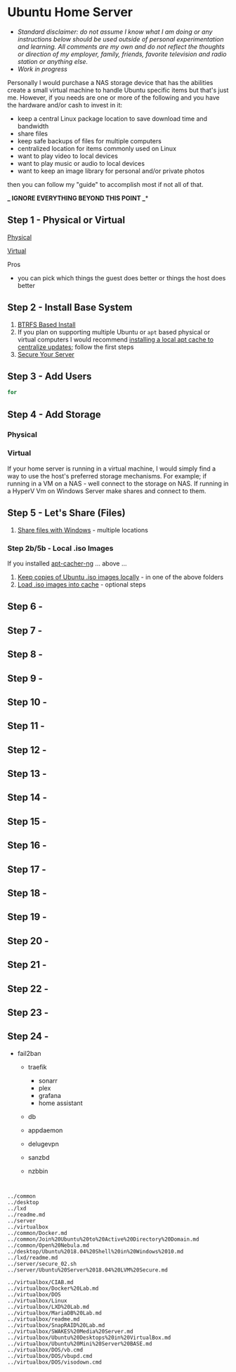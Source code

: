 # Ubuntu Home Server

-  *Standard disclaimer: do not assume I know what I am doing or any instructions below should be used outside of personal experimentation and learning. All comments are my own and do not reflect the thoughts or direction of my employer, family, friends, favorite television and radio station or anything else.*
-  *Work in progress*

Personally I would purchase a NAS storage device that has the abilities create a small virtual machine to handle Ubuntu specific items but that's just me. However, if you needs are one or more of the following and you have the hardware and/or cash to invest in it:

- keep a central Linux package location to save download time and bandwidth
- share files
- keep safe backups of files for multiple computers
- centralized location for items commonly used on Linux
- want to play video to local devices
- want to play music or audio to local devices
- want to keep an image library for personal and/or private photos

then you can follow my "guide" to accomplish most if not all of that. 

**_ IGNORE EVERYTHING BEYOND THIS POINT _***

## Step 1 - Physical or Virtual

[Physical]()

[Virtual](../server/Ubuntu%20Server%2018.04%20Virtual.md)

Pros
-  you can pick which things the guest does better or things the host does better


## Step 2 - Install Base System

1. [BTRFS Based Install](../server/Ubuntu%20Server%2018.04%20BTRFS%20Secure.md)
2. If you plan on supporting multiple Ubuntu or `apt` based physical or virtual computers I would recommend [installing a local apt cache to centralize updates](../common/apt-cacher-ng.md); follow the first steps
3. [Secure Your Server](../server/Ubuntu%20Server%2018.04%20Common%20Secure.md)

## Step 3 - Add Users

```Bash
for

```

## Step 4 - Add Storage

### Physical



### Virtual

If your home server is running in a virtual machine, I would simply find a way to use the host's preferred storage mechanisms. For example; if running in a VM on a NAS - well connect to the storage on NAS. If running in a HyperV Vm on Windows Server make shares and connect to them.


## Step 5 - Let's Share (Files)

1.  [Share files with Windows](../common/SMB%20and%20CIFS.md) - multiple locations

### Step 2b/5b - Local .iso Images

If you installed [apt-cacher-ng](../common/apt-cacher-ng.md) ... above ...

1.  [Keep copies of Ubuntu .iso images locally](../common/Maintaining%20Local%20Images.md) - in one of the above folders
2.  [Load .iso images into cache](../common/apt-cacher-ng.md) - optional steps

## Step 6 - 
## Step 7 - 
## Step 8 - 
## Step 9 - 
## Step 10 - 
## Step 11 - 
## Step 12 - 
## Step 13 - 
## Step 14 - 
## Step 15 - 
## Step 16 - 
## Step 17 - 
## Step 18 - 
## Step 19 - 
## Step 20 - 
## Step 21 - 
## Step 22 - 
## Step 23 - 
## Step 24 - 


-  fail2ban
   -  traefik
      - sonarr
      - plex
      - grafana
      - home assistant
      
   -  db
   -  appdaemon
   -  delugevpn
   -  sanzbd
   -  nzbbin
   


```


../common
../desktop
../lxd
../readme.md
../server
../virtualbox
../common/Docker.md
../common/Join%20Ubuntu%20to%20Active%20Directory%20Domain.md
../common/Open%20Nebula.md
../desktop/Ubuntu%2018.04%20Shell%20in%20Windows%2010.md
../lxd/readme.md
../server/secure_02.sh
../server/Ubuntu%20Server%2018.04%20LVM%20Secure.md

../virtualbox/CIAB.md
../virtualbox/Docker%20Lab.md
../virtualbox/DOS
../virtualbox/Linux
../virtualbox/LXD%20Lab.md
../virtualbox/MariaDB%20Lab.md
../virtualbox/readme.md
../virtualbox/SnapRAID%20Lab.md
../virtualbox/SWAKES%20Media%20Server.md
../virtualbox/Ubuntu%20Desktops%20in%20VirtualBox.md
../virtualbox/Ubuntu%20Mini%20Server%20BASE.md
../virtualbox/DOS/vb.cmd
../virtualbox/DOS/vbupd.cmd
../virtualbox/DOS/visodown.cmd
```